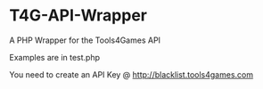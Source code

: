 T4G-API-Wrapper
===============

A PHP Wrapper for the Tools4Games API

Examples are in test.php

You need to create an API Key @ http://blacklist.tools4games.com
